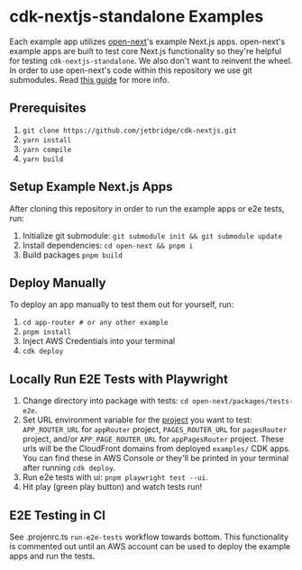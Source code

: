 # cdk-nextjs-standalone Examples
Each example app utilizes [open-next](https://github.com/sst/open-next)'s example Next.js apps. open-next's example apps are built to test core Next.js functionality so they're helpful for testing `cdk-nextjs-standalone`. We also don't want to reinvent the wheel. In order to use open-next's code within this repository we use git submodules. Read [this guide](https://www.atlassian.com/git/tutorials/git-submodule) for more info.

## Prerequisites
1. `git clone https://github.com/jetbridge/cdk-nextjs.git`
1. `yarn install`
1. `yarn compile`
1. `yarn build`

## Setup Example Next.js Apps
After cloning this repository in order to run the example apps or e2e tests, run:
1. Initialize git submodule: `git submodule init && git submodule update`
1. Install dependencies: `cd open-next && pnpm i`
1. Build packages `pnpm build`

## Deploy Manually
To deploy an app manually to test them out for yourself, run:
1. `cd app-router # or any other example`
1. `pnpm install`
1. Inject AWS Credentials into your terminal
1. `cdk deploy`

## Locally Run E2E Tests with Playwright
1. Change directory into package with tests: `cd open-next/packages/tests-e2e`.
1. Set URL environment variable for the [project](https://playwright.dev/docs/test-projects) you want to test: `APP_ROUTER_URL` for `appRouter` project, `PAGES_ROUTER_URL` for `pagesRouter` project, and/or `APP_PAGE_ROUTER_URL` for `appPagesRouter` project. These urls will be the CloudFront domains from deployed `examples/` CDK apps. You can find these in AWS Console or they'll be printed in your terminal after running `cdk deploy`.
1. Run e2e tests with ui: `pnpm playwright test --ui`.
1. Hit play (green play button) and watch tests run!

## E2E Testing in CI
See .projenrc.ts `run-e2e-tests` workflow towards bottom. This functionality is commented out until an AWS account can be used to deploy the example apps and run the tests.
